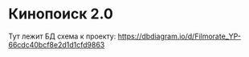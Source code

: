# Кинопоиск 2.0
Тут лежит БД схема к проекту:
https://dbdiagram.io/d/Filmorate_YP-66cdc40bcf8e2d1d1cfd9863
